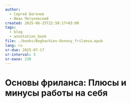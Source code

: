 ```yaml
---
author:
  - Сергей Богачев
  - Иван Петуховский
created: 2025-06-25T22:50:17+03:00
tags:
  - blog
  - annotation_book
file: ./books/Boghachiev-Osnovy_frilansa.epub
lang: ru
sr-due: 2025-07-17
sr-interval: 3
sr-ease: 230
---
```


# Основы фриланса: Плюсы и минусы работы на себя
